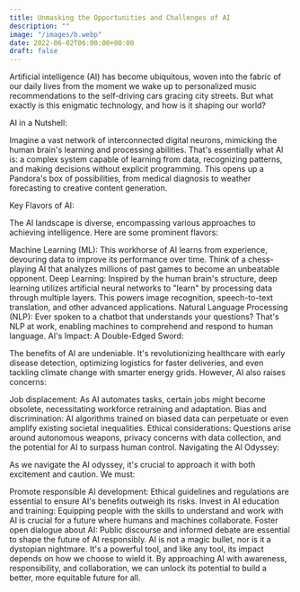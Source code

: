 ```yaml
---
title: Unmasking the Opportunities and Challenges of AI
description: ""
image: "/images/b.webp"
date: 2022-06-02T06:00:00+00:00
draft: false
---
```


Artificial intelligence (AI) has become ubiquitous, woven into the fabric of our daily lives from the moment we wake up to personalized music recommendations to the self-driving cars gracing city streets. But what exactly is this enigmatic technology, and how is it shaping our world?

AI in a Nutshell:

Imagine a vast network of interconnected digital neurons, mimicking the human brain's learning and processing abilities. That's essentially what AI is: a complex system capable of learning from data, recognizing patterns, and making decisions without explicit programming. This opens up a Pandora's box of possibilities, from medical diagnosis to weather forecasting to creative content generation.

Key Flavors of AI:

The AI landscape is diverse, encompassing various approaches to achieving intelligence. Here are some prominent flavors:

Machine Learning (ML): This workhorse of AI learns from experience, devouring data to improve its performance over time. Think of a chess-playing AI that analyzes millions of past games to become an unbeatable opponent.
Deep Learning: Inspired by the human brain's structure, deep learning utilizes artificial neural networks to "learn" by processing data through multiple layers. This powers image recognition, speech-to-text translation, and other advanced applications.
Natural Language Processing (NLP): Ever spoken to a chatbot that understands your questions? That's NLP at work, enabling machines to comprehend and respond to human language.
AI's Impact: A Double-Edged Sword:

The benefits of AI are undeniable. It's revolutionizing healthcare with early disease detection, optimizing logistics for faster deliveries, and even tackling climate change with smarter energy grids. However, AI also raises concerns:

Job displacement: As AI automates tasks, certain jobs might become obsolete, necessitating workforce retraining and adaptation.
Bias and discrimination: AI algorithms trained on biased data can perpetuate or even amplify existing societal inequalities.
Ethical considerations: Questions arise around autonomous weapons, privacy concerns with data collection, and the potential for AI to surpass human control.
Navigating the AI Odyssey:

As we navigate the AI odyssey, it's crucial to approach it with both excitement and caution. We must:

Promote responsible AI development: Ethical guidelines and regulations are essential to ensure AI's benefits outweigh its risks.
Invest in AI education and training: Equipping people with the skills to understand and work with AI is crucial for a future where humans and machines collaborate.
Foster open dialogue about AI: Public discourse and informed debate are essential to shape the future of AI responsibly.
AI is not a magic bullet, nor is it a dystopian nightmare. It's a powerful tool, and like any tool, its impact depends on how we choose to wield it. By approaching AI with awareness, responsibility, and collaboration, we can unlock its potential to build a better, more equitable future for all.
